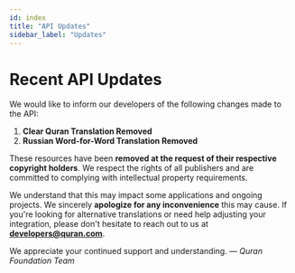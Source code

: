 ```yaml
---
id: index
title: "API Updates"
sidebar_label: "Updates"
---
```


# Recent API Updates

We would like to inform our developers of the following changes made to the API:

1. **Clear Quran Translation Removed**
2. **Russian Word-for-Word Translation Removed**

These resources have been **removed at the request of their respective copyright holders**. We respect the rights of all publishers and are committed to complying with intellectual property requirements.

We understand that this may impact some applications and ongoing projects. We sincerely **apologize for any inconvenience** this may cause. If you're looking for alternative translations or need help adjusting your integration, please don't hesitate to reach out to us at **[developers@quran.com](mailto:developers@quran.com)**.

We appreciate your continued support and understanding.  — *Quran Foundation Team*

